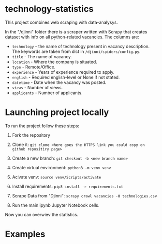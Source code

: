 # technology-statistics
This project combines web scraping with data-analysys.

In the "/djinni" folder there is a scraper written with Scrapy that creates dataset with info on all python-related vacancies.
The columns are: 
- `technology` - the name of technology present in vacancy description. The keywords are taken from dict in `/djinni/spiders/config.py`.
- `title` - The name of vacancy.
- `location` - Where the company is situated.
- `type` - Remote/Office.
- `experience` - Years of experience required to apply.
- `english` - Required english-level or None if not stated.
- `datetime` - Date when the vacancy was posted.
- `views` - Number of views.
- `applicants` - Number of applicants.

# Launching project locally
To run the project follow these steps:
1. Fork the repository

2. Clone it:
`git clone <here goes the HTTPS link you could copy on github repositiry page>`

3. Create a new branch:
`git checkout -b <new branch name>`

4. Create virtual environment:
`python3 -m venv venv`

5. Acivate venv:
`source venv/Scripts/activate`

6. Install requirements:
`pip3 install -r requirements.txt`

7. Scrape Data from "Djinni":
`scrapy crawl vacancies -O technologies.csv`

8. Run the main.ipynb Jupyter Notebook cells.

Now you can overwiev the statistics.

# Examples

